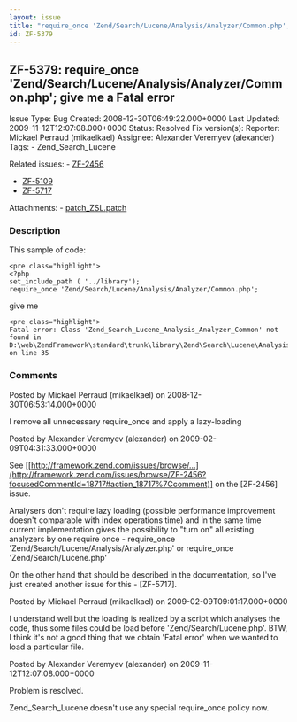 ```yaml
---
layout: issue
title: "require_once 'Zend/Search/Lucene/Analysis/Analyzer/Common.php'; give me a Fatal error"
id: ZF-5379
---
```


ZF-5379: require\_once 'Zend/Search/Lucene/Analysis/Analyzer/Common.php'; give me a Fatal error
-----------------------------------------------------------------------------------------------

 Issue Type: Bug Created: 2008-12-30T06:49:22.000+0000 Last Updated: 2009-11-12T12:07:08.000+0000 Status: Resolved Fix version(s): 
 Reporter:  Mickael Perraud (mikaelkael)  Assignee:  Alexander Veremyev (alexander)  Tags: - Zend\_Search\_Lucene
 
 Related issues: - [ZF-2456](/issues/browse/ZF-2456)
- [ZF-5109](/issues/browse/ZF-5109)
- [ZF-5717](/issues/browse/ZF-5717)
 
 Attachments: - [patch\_ZSL.patch](/issues/secure/attachment/11693/patch_ZSL.patch)
 
### Description

This sample of code:

 
    <pre class="highlight">
    <?php
    set_include_path ( '../library');
    require_once 'Zend/Search/Lucene/Analysis/Analyzer/Common.php';


give me

 
    <pre class="highlight">
    Fatal error: Class 'Zend_Search_Lucene_Analysis_Analyzer_Common' not found in D:\web\ZendFramework\standard\trunk\library\Zend\Search\Lucene\Analysis\Analyzer\Common\Utf8.php on line 35


 

 

### Comments

Posted by Mickael Perraud (mikaelkael) on 2008-12-30T06:53:14.000+0000

I remove all unnecessary require\_once and apply a lazy-loading

 

 

Posted by Alexander Veremyev (alexander) on 2009-02-09T04:31:33.000+0000

See [[http://framework.zend.com/issues/browse/…](http://framework.zend.com/issues/browse/ZF-2456?focusedCommentId=18717#action_18717%7Ccomment)] on the [ZF-2456] issue.

Analysers don't require lazy loading (possible performance improvement doesn't comparable with index operations time) and in the same time current implementation gives the possibility to "turn on" all existing analyzers by one require once - require\_once 'Zend/Search/Lucene/Analysis/Analyzer.php' or require\_once 'Zend/Search/Lucene.php'

On the other hand that should be described in the documentation, so I've just created another issue for this - [ZF-5717].

 

 

Posted by Mickael Perraud (mikaelkael) on 2009-02-09T09:01:17.000+0000

I understand well but the loading is realized by a script which analyses the code, thus some files could be load before 'Zend/Search/Lucene.php'. BTW, I think it's not a good thing that we obtain 'Fatal error' when we wanted to load a particular file.

 

 

Posted by Alexander Veremyev (alexander) on 2009-11-12T12:07:08.000+0000

Problem is resolved.

Zend\_Search\_Lucene doesn't use any special require\_once policy now.

 

 